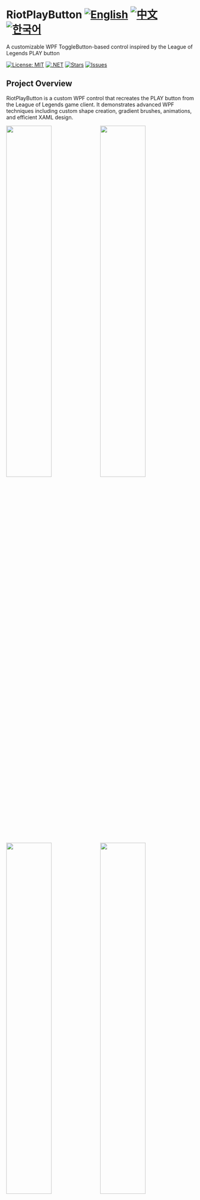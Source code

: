 # RiotPlayButton [![English](https://img.shields.io/badge/Language-English-blue.svg)](README.md) [![中文](https://img.shields.io/badge/Language-中文-red.svg)](README.zh-CN.md) [![한국어](https://img.shields.io/badge/Language-한국어-red.svg)](README.ko.md)

A customizable WPF ToggleButton-based control inspired by the League of Legends PLAY button

[![License: MIT](https://img.shields.io/badge/License-MIT-yellow.svg)](https://opensource.org/licenses/MIT)
[![.NET](https://img.shields.io/badge/.NET-8.0-blue.svg)](https://dotnet.microsoft.com/download)
[![Stars](https://img.shields.io/github/stars/vickyqu115/riotplaybutton.svg)](https://github.com/vickyqu115/riotplaybutton/stargazers)
[![Issues](https://img.shields.io/github/issues/vickyqu115/riotplaybutton.svg)](https://github.com/vickyqu115/riotplaybutton/issues)

## Project Overview

RiotPlayButton is a custom WPF control that recreates the PLAY button from the League of Legends game client. It demonstrates advanced WPF techniques including custom shape creation, gradient brushes, animations, and efficient XAML design.

<img src="https://github.com/user-attachments/assets/cc980d89-4479-4c4d-8d6a-d97593e12b3b" width="49%"/>
<img src="https://github.com/user-attachments/assets/033e7a46-c0d2-4f3c-9566-69ec0028f442" width="49%"/>
<img src="https://github.com/user-attachments/assets/218fe98c-dfa8-4eb0-9038-c8f4199f107b" width="49%"/>
<img src="https://github.com/user-attachments/assets/ea15edee-6efd-43c5-b796-226ccb78e89a" width="49%"/>
<img src="https://github.com/user-attachments/assets/4beb7730-cfd5-46fb-9a5e-31075ae0db2d" width="49%"/>
<img src="https://github.com/user-attachments/assets/7d0f803c-c8f7-40e0-a324-7ecc4b75126a" width="49%"/>

## Key Features and Implementations
#### 1. Custom WPF Control Development
- [x] Extension of WPF ToggleButton for specialized functionality
- [x] Implementation of complex UI elements using pure XAML

#### 2. Advanced XAML Techniques
- [x] Creation of irregular shapes using Path and Geometry
- [x] Utilization of LinearGradientBrush for sophisticated color effects

#### 3. Complex Shape Generation
- [x] Use of Polygon for creating multi-point shapes
- [x] Implementation of Cubic Bezier curves for smooth, complex curves
- [x] Application of Quadratic Bezier curves for simpler curved shapes

#### 4. Animation and Interactivity
- [x] Smooth animations using Jamesnet.WPF Nuget package
- [x] Interactive mouseover and checked state effects

#### 5. Performance Optimization
- [x] Efficient rendering using clipping techniques
- [x] Optimized XAML structure for better performance

#### 6. Faithful Recreation
- [x] Pixel-perfect recreation of the League of Legends PLAY button
- [x] Attention to detail in design and functionality

<img src="https://github.com/user-attachments/assets/0abeddcb-8f4e-4273-82d8-e7c42849ec4e" width="49%"/>
<img src="https://github.com/user-attachments/assets/4feb4e87-dbc2-435a-b5fb-cff1640004f8" width="49%"/>
<img src="https://github.com/user-attachments/assets/f7f97dca-9918-45bc-aa49-5920059728ae" width="49%"/>
<img src="https://github.com/user-attachments/assets/7181da5b-0218-40a7-b1a6-e9ac05b334bf" width="49%"/>
<img src="https://github.com/user-attachments/assets/a3a52292-c9ac-441f-bf5c-9f3dd40823e5" width="49%"/>
<img src="https://github.com/user-attachments/assets/c777c08a-9680-4b6c-97e8-1a1edc5d6fb5" width="49%"/>

## Technology Stack
- WPF (Windows Presentation Foundation)
- .NET 8.0
- C#
- Jamesnet.WPF Nuget package

## Getting Started
### Prerequisites
- Visual Studio 2022 or later
- .NET 8.0 SDK

### Installation and Execution
#### 1. Clone the repository:

```
git clone https://github.com/vickyqu115/riotplaybutton.git
```

#### 2. Open the solution
- [x] Visual Studio
- [x] Visual Studio Code
- [x] JetBrains Rider

#### 3. Build and Run
- [x] Set the startup project
- [x] Press F5 or click the Run button
- [x] Windows 11 recommended

## Learning Resources
- [Detailed Article on Implementation](https://jamesnet.dev/article/51)
- [YouTube Tutorial](https://bit.ly/40YoVIo)
- [BiliBili Tutorial](https://bit.ly/49L6dXu)

## Contributing
Contributions to RiotPlayButton are welcome! Feel free to submit issues, create pull requests, or suggest improvements.

## License
This project is licensed under the MIT License - see the [LICENSE](LICENSE) file for details.

## Contact
- Website: https://jamesnet.dev
- Email: vickyqu115@hotmail.com, james@jamesnet.dev

Enhance your WPF applications with this engaging League of Legends-inspired PLAY button, featuring advanced shape generation techniques!
